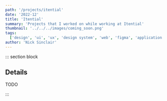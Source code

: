 ```yaml
---
path: '/projects/itential'
date: '2022-12'
title: 'Itential'
summary: 'Projects that I worked on while working at Itential'
thumbnail: '../../../images/coming_soon.png'
tags:
  ['design', 'ui', 'ux', 'design system', 'web', 'figma', 'application', '2022']
author: 'Nick Sinclair'
---
```


::: section block

## Details

TODO

:::
